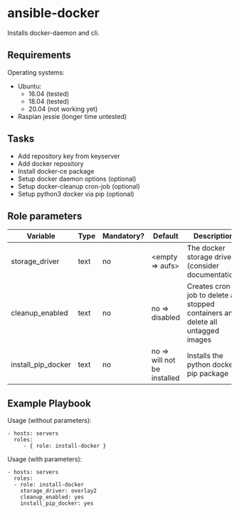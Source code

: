 # ansible-docker

Installs docker-daemon and cli.

## Requirements

Operating systems:

* Ubuntu:
  * 16.04 (tested)
  * 18.04 (tested)
  * 20.04 (not working yet)
* Raspian jessie (longer time untested)

## Tasks

* Add repository key from keyserver
* Add docker repository
* Install docker-ce package
* Setup docker daemon options (optional)
* Setup docker-cleanup cron-job (optional)
* Setup python3 docker via pip (optional)

## Role parameters

| Variable      | Type | Mandatory? | Default | Description           |
|---------------|------|------------|---------|-----------------------|
| storage_driver | text | no        | <empty => aufs> | The docker storage driver (consider documentation) |
| cleanup_enabled | text | no       | no => disabled  | Creates cron-job to delete all stopped containers and delete all untagged images |
| install_pip_docker | text | no       | no => will not be installed | Installs the python docker pip package                            |

Example Playbook
----------------

Usage (without parameters):

    - hosts: servers
      roles:
         - { role: install-docker }

Usage (with parameters):

    - hosts: servers
      roles:
      - role: install-docker
        storage_driver: overlay2
        cleanup_enabled: yes
        install_pip_docker: yes
